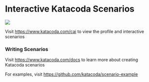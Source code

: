 # Interactive Katacoda Scenarios

[![](http://shields.katacoda.com/katacoda/cai/count.svg)](https://www.katacoda.com/cai "Get your profile on Katacoda.com")

Visit https://www.katacoda.com/cai to view the profile and interactive scenarios

### Writing Scenarios
Visit https://www.katacoda.com/docs to learn more about creating Katacoda scenarios

For examples, visit https://github.com/katacoda/scenario-example
